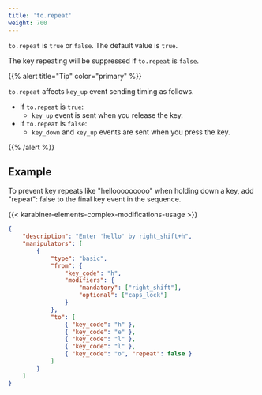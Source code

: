 ```yaml
---
title: 'to.repeat'
weight: 700
---
```


`to.repeat` is `true` or `false`. The default value is `true`.

The key repeating will be suppressed if `to.repeat` is `false`.

{{% alert title="Tip" color="primary" %}}

`to.repeat` affects `key_up` event sending timing as follows.

-   If `to.repeat` is `true`:
    -   `key_up` event is sent when you release the key.
-   If `to.repeat` is `false`:
    -   `key_down` and `key_up` events are sent when you press the key.

{{% /alert %}}

## Example

To prevent key repeats like "hellooooooooo" when holding down a key, add "repeat": false to the final key event in the sequence.

{{< karabiner-elements-complex-modifications-usage >}}

```json
{
    "description": "Enter 'hello' by right_shift+h",
    "manipulators": [
        {
            "type": "basic",
            "from": {
                "key_code": "h",
                "modifiers": {
                    "mandatory": ["right_shift"],
                    "optional": ["caps_lock"]
                }
            },
            "to": [
                { "key_code": "h" },
                { "key_code": "e" },
                { "key_code": "l" },
                { "key_code": "l" },
                { "key_code": "o", "repeat": false }
            ]
        }
    ]
}
```
